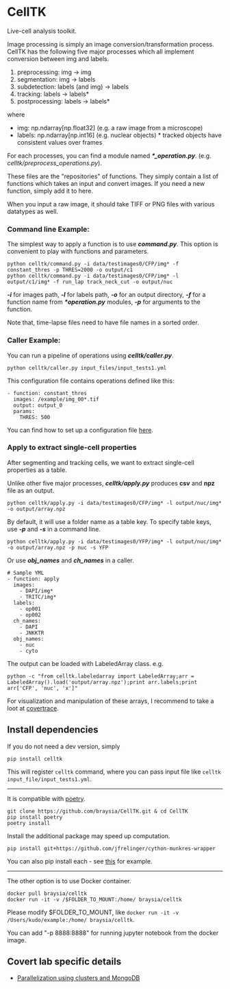 # CellTK

Live-cell analysis toolkit.

Image processing is simply an image conversion/transformation process.
CellTK has the following five major processes which all implement conversion between img and labels.

1. preprocessing:   img -> img
2. segmentation:   img -> labels
3. subdetection: labels (and img) -> labels
4. tracking: labels -> labels*
5. postprocessing: labels -> labels*

where
- img: np.ndarray[np.float32] (e.g. a raw image from a microscope)
- labels: np.ndarray[np.int16] (e.g. nuclear objects)
\* tracked objects have consistent values over frames

For each processes, you can find a module named ___\*\_operation.py___. (e.g. _celltk/preprocess_operations.py_).

These files are the "repositories" of functions.
They simply contain a list of functions which takes an input and convert images. If you need a new function, simply add it to here.


When you input a raw image, it should take TIFF or PNG files with various datatypes as well.

### Command line Example:
The simplest way to apply a function is to use ___command.py___.
This option is convenient to play with functions and parameters.


```
python celltk/command.py -i data/testimages0/CFP/img* -f constant_thres -p THRES=2000 -o output/c1
python celltk/command.py -i data/testimages0/CFP/img* -l output/c1/img* -f run_lap track_neck_cut -o output/nuc
```

___-i___ for images path, ___-l___ for labels path, ___-o___ for an output directory, ___-f___ for a function name from ___*operation.py___ modules, ___-p___ for arguments to the function.

Note that, time-lapse files need to have file names in a sorted order.


### Caller Example:
You can run a pipeline of operations using ___celltk/caller.py___.

```
python celltk/caller.py input_files/input_tests1.yml
```

This configuration file contains operations defined like this:
```
- function: constant_thres
  images: /example/img_00*.tif
  output: output_0
  params:
    THRES: 500
```

You can find how to set up a configuration file [here](doc/CONFIGURE_YML.md).

### Apply to extract single-cell properties
After segmenting and tracking cells, we want to extract single-cell properties as a table.

Unlike other five major processes, ___celltk/apply.py___ produces __csv__ and __npz__ file as an output.

```
python celltk/apply.py -i data/testimages0/CFP/img* -l output/nuc/img* -o output/array.npz
```
By default, it will use a folder name as a table key.
To specify table keys, use ___-p___ and ___-s___ in a command line.
```
python celltk/apply.py -i data/testimages0/YFP/img* -l output/nuc/img* -o output/array.npz -p nuc -s YFP
```

Or use ___obj\_names___ and ___ch\_names___ in a caller.
```
# Sample YML
- function: apply
  images:
    - DAPI/img*
    - TRITC/img*
  labels:
    - op001
    - op002
  ch_names:
    - DAPI
    - JNKKTR
  obj_names:
    - nuc
    - cyto
```


The output can be loaded with LabeledArray class.
e.g.
```
python -c "from celltk.labeledarray import LabeledArray;arr = LabeledArray().load('output/array.npz');print arr.labels;print arr['CFP', 'nuc', 'x']"
```

For visualization and manipulation of these arrays, I recommend to take a loot at [covertrace](https://github.com/braysia/covertrace).


## Install dependencies


If you do not need a dev version, simply
```
pip install celltk
```
This will register `celltk` command, where you can pass input file like `celltk input_file/input_tests1.yml`.
___________________________

It is compatible with [poetry](https://github.com/sdispater/poetry). 
```
git clone https://github.com/braysia/CellTK.git & cd CellTK
pip install poetry
poetry install
```
Install the additional package may speed up computation.
```
pip install git+https://github.com/jfrelinger/cython-munkres-wrapper
```

You can also pip install each - see  [this](https://gist.github.com/braysia/38c0f905b478f49105160afa354ff565) for example. 
_________

The other option is to use Docker container.
```
docker pull braysia/celltk
docker run -it -v /$FOLDER_TO_MOUNT:/home/ braysia/celltk
```
Please modify $FOLDER_TO_MOUNT, like `docker run -it -v /Users/kudo/example:/home/ braysia/celltk`.

You can add "-p 8888:8888" for running jupyter notebook from the docker image.

## Covert lab specific details
- [Parallelization using clusters and MongoDB](fireworks/README_FIREWORKS.md)

